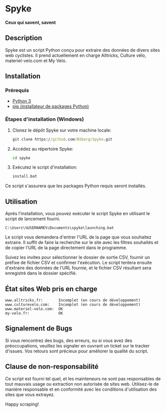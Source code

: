 # Spyke

**Ceux qui savent, savent**

## Description

Spyke est un script Python conçu pour extraire des données de divers sites web cyclistes. Il prend actuellement en charge Alltricks, Culture vélo, materiel-velo.com et My Velo.

## Installation

### Prérequis
- [Python 3](https://www.python.org/downloads/)
- [pip (installateur de packages Python)](https://pip.pypa.io/en/stable/installation/)

### Étapes d'installation (Windows)

1. Clonez le dépôt Spyke sur votre machine locale:

   ```cmd
   git clone https://github.com/N1borg/Spyke.git
2. Accédez au répertoire Spyke:

    ```cmd
    cd spyke
3. Exécutez le script d'installation:

    ```cmd
    install.bat
Ce script s'assurera que les packages Python requis seront installés.

## Utilisation

Après l'installation, vous pouvez exécuter le script Spyke en utilisant le script de lancement fourni.

    C:\Users\%USERNAME%\Documents\spyke\launching.bat

Le script vous demandera d'entrer l'URL de la page que vous souhaitez extraire. Il suffit de faire la recherche sur le site avec les filtres souhaités et de copier l'URL de la page directement dans le programme.

Suivez les invites pour sélectionner le dossier de sortie CSV, fournir un préfixe de fichier CSV et confirmer l'exécution.
Le script tentera ensuite d'extraire des données de l'URL fournie, et le fichier CSV résultant sera enregistré dans le dossier spécifié.

## État sites Web pris en charge

    www.alltricks.fr:       Incomplet (en cours de développement)
    www.culturevelo.com:    Incomplet (en cours de développement)
    www.materiel-velo.com:  OK
    my-velo.fr:             OK

## Signalement de Bugs

Si vous rencontrez des bugs, des erreurs, ou si vous avez des préoccupations, veuillez les signaler en ouvrant un ticket sur le tracker d'issues. Vos retours sont précieux pour améliorer la qualité du script.

## Clause de non-responsabilité

Ce script est fourni tel quel, et les mainteneurs ne sont pas responsables de tout mauvais usage ou extraction non autorisée de sites web. Utilisez-le de manière responsable et en conformité avec les conditions d'utilisation des sites que vous extrayez.

Happy scraping!
